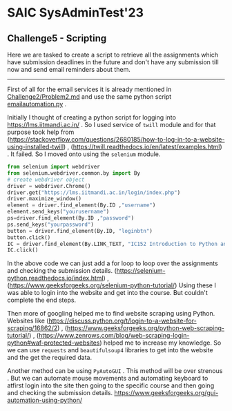 # SAIC SysAdminTest'23

## Challenge5 - Scripting

Here we are tasked to create a script to retrieve all the assignments which have submission deadlines in the future and don't have any submission till now and send email reminders about them.
_____________________________________________

First of all for the email services it is already mentioned in [Challenge2/Problem2.md](https://github.com/AranitheOracle/SysAdminTest-23/blob/main/Challenge2/Problem2.md) and use the same python script [emailautomation.py](https://github.com/AranitheOracle/SysAdminTest-23/blob/main/Challenge2/emailautomation.py) .

Initially I thought of creating a python script for logging into https://lms.iitmandi.ac.in/ . So I used service of `twill` module and for that purpose took help from (https://stackoverflow.com/questions/2680185/how-to-log-in-to-a-website-using-installed-twill) ,
(https://twill.readthedocs.io/en/latest/examples.html) . It failed. So I moved onto using the `selenium` module.

~~~python
from selenium import webdriver
from selenium.webdriver.common.by import By
# create webdriver object
driver = webdriver.Chrome()
driver.get("https://lms.iitmandi.ac.in/login/index.php")
driver.maximize_window()
element = driver.find_element(By.ID ,"username")
element.send_keys("yourusername")
ps=driver.find_element(By.ID ,"password")
ps.send_keys("yourpassword")
button = driver.find_element(By.ID, "loginbtn")
button.click()
IC = driver.find_element(By.LINK_TEXT, "IC152 Introduction to Python and Data Science (DS-I)")
IC.click()
~~~

In the above code we can just add a for loop to loop over the assignments and checking the submission details.
(https://selenium-python.readthedocs.io/index.html) , (https://www.geeksforgeeks.org/selenium-python-tutorial/) Using these I was able to login into the website and get into the course. But couldn't complete the end steps.

Then more of googling helped me to find website scraping using Python. Websites like (https://discuss.python.org/t/login-to-a-website-for-scraping/16862/2) , (https://www.geeksforgeeks.org/python-web-scraping-tutorial/) , (https://www.zenrows.com/blog/web-scraping-login-python#waf-protected-websites) helped me to increase my knowledge. So we can use `requests` and `beautifulsoup4` libraries to get into the website and the get the required data. 

Another method can be using `PyAutoGUI` . This method will be over strenous . But we can automate mouse movements and automating keyboard to atfirst login into the site then going to the specific course and then going and checking the submission details.
<https://www.geeksforgeeks.org/gui-automation-using-python/>